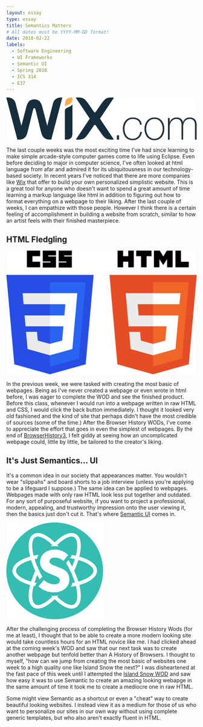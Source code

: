 ```yaml
---
layout: essay
type: essay
title: Semantics Matters
# All dates must be YYYY-MM-DD format!
date: 2018-02-22
labels:
  - Software Engineering
  - UI Frameworks
  - Semantic UI
  - Spring 2018
  - ICS 314
  - E37
---
```


<img class="ui small right floated rounded image" src="../images/wixlogo.png">

The last couple weeks was the most exciting time I've had since learning to make simple arcade-style computer games come to life using Eclipse. Even before deciding to major in computer science, I've often looked at html language from afar and admired it for its ubiquitousness in our technology-based society. In recent years I've noticed that there are more companies like <a href="https://www.wix.com/">Wix</a> that offer to build your own personalized simplistic website. This is a great tool for anyone who doesn't want to spend a great amount of time learning a markup language like html in addition to figuring out how to format everything on a webpage to their liking. After the last couple of weeks, I can empathize with those people. However I think there is a certain feeling of accomplishment in building a website from scratch, similar to how an artist feels with their finished masterpiece.

## HTML Fledgling

<img class="ui small left floated rounded image" src="../images/HTMLCSS.png">

In the previous week, we were tasked with creating the most basic of webpages. Being as I've never created a webpage or even wrote in html before, I was eager to complete the WOD and see the finished product. Before this class, whenever I would run into a webpage written in raw HTML and CSS, I would click the back button immediately. I thought it looked very old fashioned and the kind of site that perhaps didn't have the most credible of sources (some of the time.) After the Browser History WODs, I've come to appreciate the effort that goes in even the simplest of webpages. By the end of <a href="http://courses.ics.hawaii.edu/ics314s18/morea/ui-basics/experience-browserhistory3.html">BrowserHistory3</a>, I felt giddy at seeing how an uncomplicated webpage could, little by little, be tailored to the creator's liking. 

## It's Just Semantics… UI
It's a common idea in our society that appearances matter. You wouldn't wear "slippahs" and board shorts to a job interview (unless you're applying to be a lifeguard I suppose.) The same idea can be applied to webpages. Webpages made with only raw HTML look less put together and outdated. For any sort of purposeful website, if you want to project a professional, modern, appealing, and trustworthy impression onto the user viewing it, then the basics just don't cut it. That's where <a href="https://semantic-ui.com/">Semantic UI</a> comes in.

<img class="ui small right floated rounded image" src="../images/Semanticlogo.png">

After the challenging process of completing the Browser History Wods (for me at least), I thought that to be able to create a more modern looking site would take countless hours for an HTML novice like me. I had clicked ahead at the coming week's WOD and saw that our next task was to create another webpage but tenfold better than A History of Browsers. I thought to myself, "how can we jump from creating the most basic of websites one week to a high quality one like Island Snow the next?" I was disheartened at the fast pace of this week until I attempted the <a href="http://courses.ics.hawaii.edu/ics314s18/morea/ui-frameworks/experience-islandsnow-semantic.html">Island Snow WOD</a> and saw how easy it was to use Semantic to create an amazing looking webapge in the same amount of time it took me to create a mediocre one in raw HTML.

Some might view Semantic as a shortcut or even a "cheat" way to create beautiful looking websites. I instead view it as a medium for those of us who want to personalize our sites in our own way without using complete generic templates, but who also  aren't exactly fluent in HTML.
